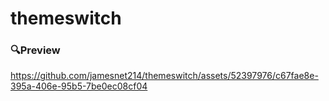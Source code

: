 # themeswitch
### 🔍Preview


https://github.com/jamesnet214/themeswitch/assets/52397976/c67fae8e-395a-406e-95b5-7be0ec08cf04


